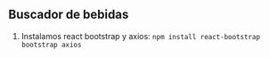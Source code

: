 ## Buscador de bebidas

1. Instalamos react bootstrap y axios: `npm install react-bootstrap bootstrap axios`
